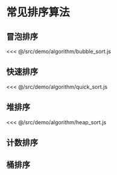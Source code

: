 # 常见排序算法

## 冒泡排序

<<< @/src/demo/algorithm/bubble_sort.js

## 快速排序

<<< @/src/demo/algorithm/quick_sort.js

## 堆排序

<<< @/src/demo/algorithm/heap_sort.js

## 计数排序

## 桶排序
